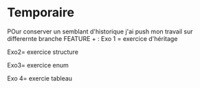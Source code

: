 # Temporaire

POur conserver un semblant d'historique j'ai push mon travail sur  differernte branche
FEATURE + :
Exo 1 = exercice d'héritage

Exo2=  exercice structure

Exo3= exercice enum

Exo 4= exercie tableau

